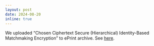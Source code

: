 ```yaml
---
layout: post
date: 2024-08-20 
inline: true
---
```


We uploaded “Chosen Ciphertext Secure (Hierarchical) Identity-Based Matchmaking Encryption” to ePrint archive. See [here](https://eprint.iacr.org/2024/1292).
